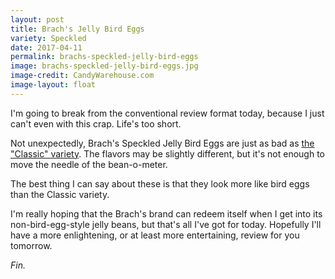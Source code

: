 ```yaml
---
layout: post
title: Brach's Jelly Bird Eggs
variety: Speckled
date: 2017-04-11
permalink: brachs-speckled-jelly-bird-eggs
image: brachs-speckled-jelly-bird-eggs.jpg
image-credit: CandyWarehouse.com
image-layout: float
---
```


I'm going to break from the conventional review format today,
because I just can't even with this crap.
Life's too short.

Not unexpectedly, Brach's Speckled Jelly Bird Eggs are just as bad as
[the "Classic" variety](/brachs-classic-jelly-bird-eggs).
The flavors may be slightly different, but it's not enough to move the
needle of the bean-o-meter.

The best thing I can say about these is that they look more like bird eggs
than the Classic variety.

I'm really hoping that the Brach's brand can redeem itself
when I get into its non-bird-egg-style jelly beans,
but that's all I've got for today.
Hopefully I'll have a more enlightening,
or at least more entertaining, review for you tomorrow.

_Fin._
